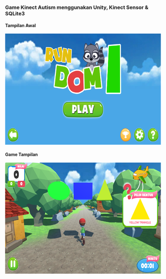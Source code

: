 ### Game Kinect Autism menggunakan Unity, Kinect Sensor & SQLite3

#### Tampilan Awal
<img src="./Docs/1.png" alt="Tampilan Awal" style="width:640px; height:360px;"/>


#### Game Tampilan
<img src="./Docs/2.png" alt="Game Tampilan" style="width:640px; height:360px;"/>
